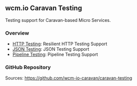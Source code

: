 ## wcm.io Caravan Testing

Testing support for Caravan-based Micro Services.


### Overview

* [HTTP Testing](http/): Resilient HTTP Testing Support
* [JSON Testing](json/): JSON Testing Support
* [Pipeline Testing](pipeline/): Pipeline Testing Support


### GitHub Repository

Sources: https://github.com/wcm-io-caravan/caravan-testing
